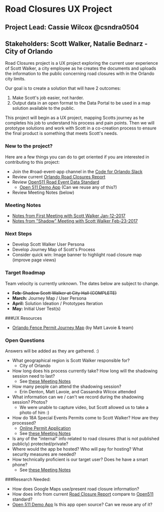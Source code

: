 # Road Closures UX Project
## Project Lead: Cassie Wilcox @csndra0504
## Stakeholders: Scott Walker, Natalie Bednarz - City of Orlando


Road Closures project is a UX project exploring the current user experience of Scott Walker, a city employee as he creates the documents and uploads the information to the public concerning road closures with in the Orlando city limits. 

Our goal is to create a solution that will have 2 outcomes:


1. Make Scott's job easier, not harder. 
2. Output data in an open format to the Data Portal to be used in a map solution available to the public. 

This project will begin as a UX project, mapping Scotts journey as he completes his job to understand his process and pain points. Then we will prototype solutions and work with Scott in a co-creation process to ensure the final product is something that meets Scott's needs.

### New to the project?
Here are a few things you can do to get oriented if you are interested in contributing to this project:

* Join the #road-event-app channel in the [Code for Orlando Slack](https://codefororlando.herokuapp.com/)
* Review current [Orlando Road Closures Report](http://www.cityoforlando.net/roadclosure/)
* Review [Open511 Road Event Data Standard](http://www.open511.org/documentation/1.0/root.html)
    * [Open 511 Demo App](https://demo.open511.org/map/) (Can we reuse any of this?)
* Review Meeting Notes (below)

### Meeting Notes

+ [Notes from First Meeting with Scott Walker Jan-12-2017](https://docs.google.com/document/d/14Nm5El-pI-Q93iQZcr3UPixIdDU7GfKVJOiVM2v5uPw/edit?usp=sharing)
+ [Notes from "Shadow" Meeting with Scott Walker Feb-23-2017](https://docs.google.com/document/d/1JV6v_skqq344i2kqKwC8ZAnq4z-eJafa9Yh3HOtDc-E/edit?usp=sharing)

### Next Steps
+ Develop Scott Walker User Persona
+ Develop Journey Map of Scott's Process
+ Consider quick win: Image banner to highlight road closure map (improve page views)

### Target Roadmap
Team velocity is currently unknown. The dates below are subject to change.
* ~~**Feb:** Shadow Scott Walker at City Hall (COMPLETE)~~
* **March:** Journey Map / User Persona
* **April:** Solution Ideation / Prototypes Iteration
* **May:** Initial User Test(s)

###UX Resources
* [Orlando Fence Permit Journey Map](https://drive.google.com/open?id=0B2c8YrMvp6h1V2lCaWM1QW5MdlU) (by Matt Lavoie & team)

### Open Questions

Answers will be added as they are gathered. :)

* What geographical region is Scott Walker responsible for?
  * City of Orlando
* How long does his process currently take? How long will the shadowing session need to last?
    * See [these Meeting Notes](https://docs.google.com/document/d/1JV6v_skqq344i2kqKwC8ZAnq4z-eJafa9Yh3HOtDc-E/edit?usp=sharing)
* How many people can attend the shadowing session?
    * Erin Denton, Matt Lavoie, and Cassandra Wilcox attended
* What information can we / can't we record during the shadowing session? Photos?
    * We were unable to capture video, but Scott allowed us to take a photo of him :)
* How do 18A Special Events Permits come to Scott Walker? How are they processed?
    * [Online Permit Application](https://app.mygov.us/task/city/cityhome.php?cityname=367)
    * See [these Meeting Notes](https://docs.google.com/document/d/1JV6v_skqq344i2kqKwC8ZAnq4z-eJafa9Yh3HOtDc-E/edit?usp=sharing)
* Is any of the "internal" info related to road closures (that is not published publicly) protected/private?
* Where would the app be hosted? Who will pay for hosting? What security measures are needed?
* How technically proficient is our target user? Does he have a smart phone?
    * See [these Meeting Notes](https://docs.google.com/document/d/1JV6v_skqq344i2kqKwC8ZAnq4z-eJafa9Yh3HOtDc-E/edit?usp=sharing)

###Research Needed:

* How does Google Maps use/present road closure information?
* How does info from current [Road Closure Report](http://www.cityoforlando.net/roadclosure/) compare to [Open511](http://www.open511.org/) standard?
* [Open 511 Demo App](https://demo.open511.org/map/) Is this app open source? Can we reuse any of it?
